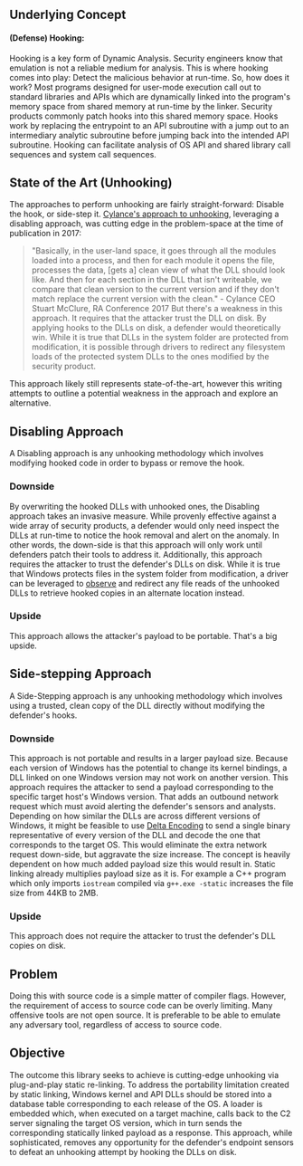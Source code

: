 ## Underlying Concept


#### **(Defense) Hooking:**

Hooking is a key form of Dynamic Analysis. Security engineers know that emulation is not a reliable medium for analysis. This is where hooking comes into play: Detect the malicious behavior at run-time. So, how does it work? Most programs designed for user-mode execution call out to standard libraries and APIs which are dynamically linked into the program's memory space from shared memory at run-time by the linker. Security products commonly patch hooks into this shared memory space. Hooks work by replacing the entrypoint to an API subroutine with a jump out to an intermediary analytic subroutine before jumping back into the intended API subroutine. Hooking can facilitate analysis of OS API and shared library call sequences and system call sequences.

## State of the Art (Unhooking)

The approaches to perform unhooking are fairly straight-forward: Disable the hook, or side-step it. [Cylance's approach to unhooking](https://blogs.blackberry.com/en/2017/02/universal-unhooking-blinding-security-software), leveraging a disabling approach, was cutting edge in the problem-space at the time of publication in 2017:

> "Basically, in the user-land space, it goes through all the modules loaded into a process, and then for each module it opens the file, processes the data, [gets a] clean view of what the DLL should look like. And then for each section in the DLL that isn't writeable, we compare that clean version to the current version and if they don't match replace the current version with the clean." - Cylance CEO  Stuart McClure, RA Conference 2017
But there's a weakness in this approach. It requires that the attacker trust the DLL on disk. By applying hooks to the DLLs on disk, a defender would theoretically win. While it is true that DLLs in the system folder are protected from modification, it is possible through drivers to redirect any filesystem loads of the protected system DLLs to the ones modified by the security product.

This approach likely still represents state-of-the-art, however this writing attempts to outline a potential weakness in the approach and explore an alternative.

## Disabling Approach

A Disabling approach is any unhooking methodology which involves modifying hooked code in order to bypass or remove the hook.

### Downside

By overwriting the hooked DLLs with unhooked ones, the Disabling approach takes an invasive measure. While provenly effective against a wide array of security products, a defender would only need inspect the DLLs at run-time to notice the hook removal and alert on the anomaly. In other words, the down-side is that this approach will only work until defenders patch their tools to address it. Additionally, this approach requires the attacker to trust the defender's DLLs on disk. While it is true that Windows protects files in the system folder from modification, a driver can be leveraged to [observe](https://docs.microsoft.com/en-us/windows-hardware/drivers/ifs/filter-manager-concepts) and redirect any file reads of the unhooked DLLs to retrieve hooked copies in an alternate location instead.

### Upside

This approach allows the attacker's payload to be portable. That's a big upside.

## Side-stepping Approach

A Side-Stepping approach is any unhooking methodology which involves using a trusted, clean copy of the DLL directly without modifying the defender's hooks.

### Downside

This approach is not portable and results in a larger payload size. Because each version of Windows has the potential to change its kernel bindings, a DLL linked on one Windows version may not work on another version. This approach requires the attacker to send a payload corresponding to the specific target host's Windows version. That adds an outbound network request which must avoid alerting the defender's sensors and analysts. Depending on how similar the DLLs are across different versions of Windows, it might be feasible to use [Delta Encoding](https://en.wikipedia.org/wiki/Delta_encoding) to send a single binary representative of every version of the DLL and decode the one that corresponds to the target OS. This would eliminate the extra network request down-side, but aggravate the size increase. The concept is heavily dependent on how much added payload size this would result in. Static linking already multiplies payload size as it is. For example a C++ program which only imports `iostream` compiled via `g++.exe -static` increases the file size from 44KB to 2MB.

### Upside

This approach does not require the attacker to trust the defender's DLL copies on disk.


## Problem

Doing this with source code is a simple matter of compiler flags. However, the requirement of access to source code can be overly limiting. Many offensive tools are not open source. It is preferable to be able to emulate any adversary tool, regardless of access to source code.

## Objective

The outcome this library seeks to achieve is cutting-edge unhooking via plug-and-play static re-linking. To address the portability limitation created by static linking, Windows kernel and API DLLs should be stored into a database table corresponding to each release of the OS. A loader is embedded which, when executed on a target machine, calls back to the C2 server signaling the target OS version, which in turn sends the corresponding statically linked payload as a response. This approach, while sophisticated, removes any opportunity for the defender's endpoint sensors to defeat an unhooking attempt by hooking the DLLs on disk.
